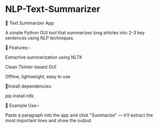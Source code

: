 # NLP-Text-Summarizer
🧠 Text Summarizer App

A simple Python GUI tool that summarizes long articles into 2–3 key sentences using NLP techniques.

🔹 Features:-

Extractive summarization using NLTK

Clean Tkinter-based GUI

Offline, lightweight, easy to use

🔹Install dependencies:

pip install nltk

💬 Example Use:-

Paste a paragraph into the app and click "Summarize" — it’ll extract the most important lines and show the output.



